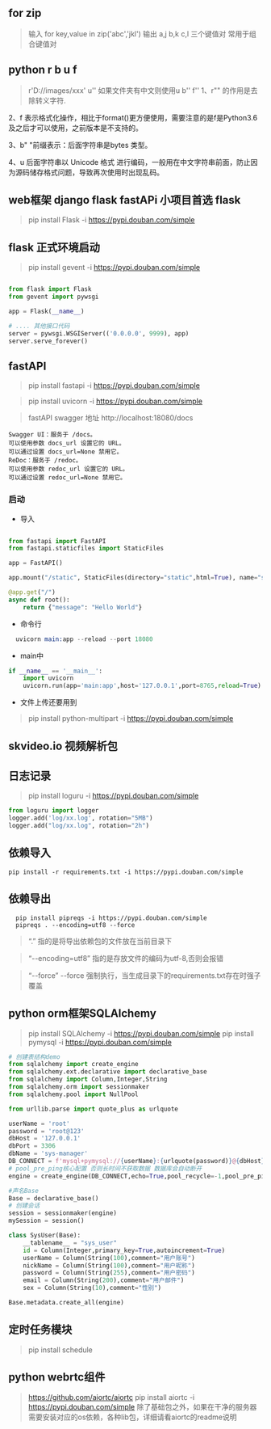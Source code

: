 ## for zip
> 输入 for key,value in zip('abc','jkl')
> 输出 a,j b,k c,l 三个键值对
> 常用于组合键值对
> 
## python  r b u f 
> r'D://images/xxx'
> u''  如果文件夹有中文则使用u
> b''
> f''
1、r"" 的作用是去除转义字符.

2、f 表示格式化操作，相比于format()更方便使用，需要注意的是f是Python3.6及之后才可以使用，之前版本是不支持的。

3、b" "前缀表示：后面字符串是bytes 类型。

4、u 后面字符串以 Unicode 格式 进行编码，一般用在中文字符串前面，防止因为源码储存格式问题，导致再次使用时出现乱码。

## web框架 django  flask fastAPi  小项目首选 flask
> pip install Flask -i https://pypi.douban.com/simple


## flask 正式环境启动
> pip install gevent -i https://pypi.douban.com/simple
```python

from flask import Flask
from gevent import pywsgi

app = Flask(__name__)

# .... 其他接口代码
server = pywsgi.WSGIServer(('0.0.0.0', 9999), app)
server.serve_forever()
```

## fastAPI 

> pip install fastapi -i https://pypi.douban.com/simple

> pip install uvicorn -i https://pypi.douban.com/simple

> fastAPI swagger 地址 http://localhost:18080/docs
```
Swagger UI：服务于 /docs。
可以使用参数 docs_url 设置它的 URL。
可以通过设置 docs_url=None 禁用它。
ReDoc：服务于 /redoc。
可以使用参数 redoc_url 设置它的 URL。
可以通过设置 redoc_url=None 禁用它。
```

### 启动 
 - 导入
```python

from fastapi import FastAPI
from fastapi.staticfiles import StaticFiles

app = FastAPI()

app.mount("/static", StaticFiles(directory="static",html=True), name="static") 静态文件访问

@app.get("/")
async def root():
    return {"message": "Hello World"}

```

 - 命令行
  ```s
    uvicorn main:app --reload --port 18080
  ```
  - main中
  
```python
if __name__ == '__main__':
    import uvicorn
    uvicorn.run(app='main:app',host='127.0.0.1',port=8765,reload=True)
```
 - 文件上传还要用到
  >  pip install python-multipart -i https://pypi.douban.com/simple

## skvideo.io 视频解析包



## 日志记录
> pip install loguru -i https://pypi.douban.com/simple

```python
from loguru import logger
logger.add('log/xx.log', rotation="5MB")
logger.add("log/xx.log", rotation="2h")

```

## 依赖导入
```
pip install -r requirements.txt -i https://pypi.douban.com/simple
```
## 依赖导出
```
  pip install pipreqs -i https://pypi.douban.com/simple
  pipreqs . --encoding=utf8 --force
```
> “.” 指的是将导出依赖包的文件放在当前目录下

> “--encoding=utf8” 指的是存放文件的编码为utf-8,否则会报错

> “--force” --force 强制执行，当生成目录下的requirements.txt存在时强子覆盖


## python orm框架SQLAlchemy
> pip install SQLAlchemy -i https://pypi.douban.com/simple
> pip install pymysql -i https://pypi.douban.com/simple

```python
# 创建表结构demo
from sqlalchemy import create_engine
from sqlalchemy.ext.declarative import declarative_base
from sqlalchemy import Column,Integer,String
from sqlalchemy.orm import sessionmaker
from sqlalchemy.pool import NullPool

from urllib.parse import quote_plus as urlquote

userName = 'root'
password = 'root@123'
dbHost = '127.0.0.1'
dbPort = 3306
dbName = 'sys-manager'
DB_CONNECT = f'mysql+pymysql://{userName}:{urlquote(password)}@{dbHost}:{dbPort}/{dbName}?charset=utf8mb4'
# pool_pre_ping核心配置 否则长时间不获取数据 数据库会自动断开
engine = create_engine(DB_CONNECT,echo=True,pool_recycle=-1,pool_pre_ping=True)

#声名Base
Base = declarative_base()
# 创建会话
session = sessionmaker(engine)
mySession = session()

class SysUser(Base):
    __tablename__ = "sys_user"
    id = Column(Integer,primary_key=True,autoincrement=True)
    userName = Column(String(100),comment="用户账号")
    nickName = Column(String(100),comment="用户昵称")
    password = Column(String(255),comment="用户密码")
    email = Column(String(200),comment="用户邮件")
    sex = Column(String(10),comment="性别")

Base.metadata.create_all(engine)
```

## 定时任务模块
> pip install schedule

## python webrtc组件 

> https://github.com/aiortc/aiortc
> pip install aiortc -i https://pypi.douban.com/simple
> 除了基础包之外，如果在干净的服务器需要安装对应的os依赖，各种lib包，详细请看aiortc的readme说明